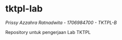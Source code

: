 # tktpl-lab

*Prissy Azzahra Ratnadwita - 1706984700 - TKTPL-B*

Repository untuk pengerjaan Lab TKTPL
